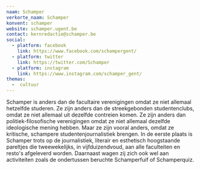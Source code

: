```yaml
---
naam: Schamper
verkorte_naam: Schamper
konvent: schamper
website: schamper.ugent.be
contact: kernredactie@schamper.be
social:
  - platform: facebook
    link: https://www.facebook.com/schampergent/
  - platform: twitter
    link: https://twitter.com/Schamper
  - platform: instagram
    link: https://www.instagram.com/schamper_gent/
themas:
  -  cultuur
---
```

Schamper is anders dan de facultaire verenigingen omdat ze niet allemaal hetzelfde studeren. Ze zijn anders dan de streekgebonden studentenclubs, omdat ze niet allemaal uit dezelfde contreien komen. Ze zijn anders dan politiek-filosofische verenigingen omdat ze niet allemaal dezelfde ideologische mening hebben. Maar ze zijn vooral anders, omdat ze kritische, schampere studentenjournalistiek brengen.
In de eerste plaats is Schamper trots op de journalistiek, literair en esthetisch hoogstaande pareltjes die tweewekelijks, in vijfduizendvoud, aan alle faculteiten en resto's afgeleverd worden.
Daarnaast wagen zij zich ook wel aan activiteiten zoals de ondertussen beruchte Schamperfuif of Schamperquiz.
